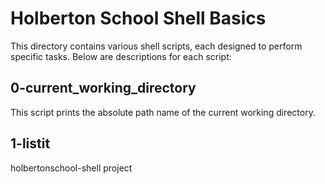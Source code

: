 # Holberton School Shell Basics

This directory contains various shell scripts, each designed to perform specific tasks. Below are descriptions for each script:

## 0-current_working_directory

This script prints the absolute path name of the current working directory.

## 1-listit
holbertonschool-shell project

